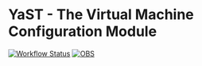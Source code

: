 # YaST - The Virtual Machine Configuration Module #

[![Workflow Status](https://github.com/yast/yast-vm/workflows/CI/badge.svg?branch=master)](
https://github.com/yast/yast-vm/actions?query=branch%3Amaster)
[![OBS](https://github.com/yast/yast-vm/actions/workflows/submit.yml/badge.svg)](https://github.com/yast/yast-vm/actions/workflows/submit.yml)

